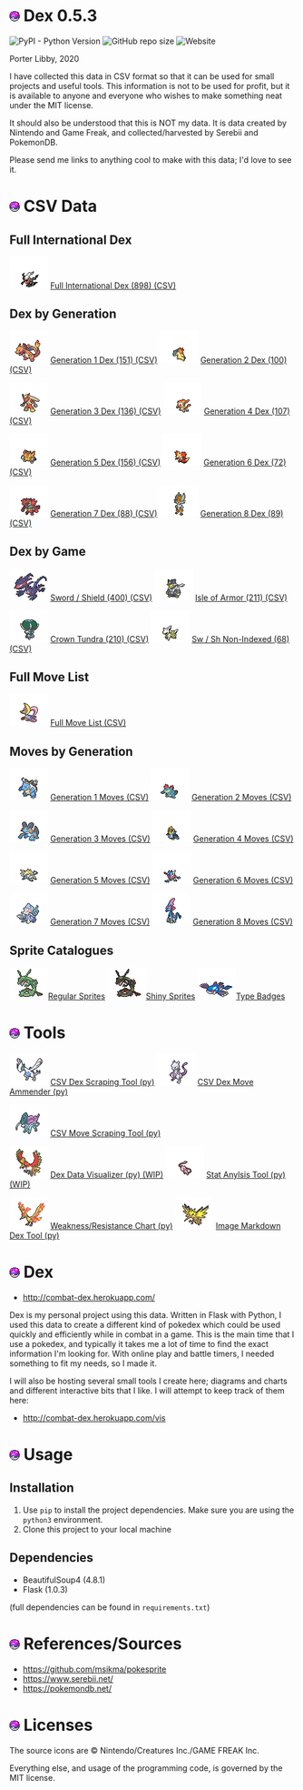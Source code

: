 # ![img](static/master.png) Dex 0.5.3
![PyPI - Python Version](https://img.shields.io/pypi/pyversions/django)
![GitHub repo size](https://img.shields.io/github/repo-size/probably-not-porter/dex)
![Website](https://img.shields.io/website?url=http%3A%2F%2Fcombat-dex.herokuapp.com%2F)

Porter Libby, 2020

I have collected this data in CSV format so that it can be used for small projects and useful tools. This information is not to be used for profit, but it is available to anyone and everyone who wishes to make something neat under the MIT license. 

It should also be understood that this is NOT my data. It is data created by Nintendo and Game Freak, and collected/harvested by Serebii and PokemonDB.

Please send me links to anything cool to make with this data; I'd love to see it.

# ![img](static/master.png) CSV Data

## Full International Dex
![img](static/regular/darkrai.png) [Full International Dex (898) (CSV)](data/all.csv)

## Dex by Generation
![img](static/regular/charizard.png) [Generation 1 Dex (151) (CSV)](data/gen1.csv)
![img](static/regular/typhlosion.png) [Generation 2 Dex (100) (CSV)](data/gen2.csv)

![img](static/regular/blaziken.png) [Generation 3 Dex (136) (CSV)](data/gen3.csv)
![img](static/regular/infernape.png) [Generation 4 Dex (107) (CSV)](data/gen4.csv)

![img](static/regular/emboar.png) [Generation 5 Dex (156) (CSV)](data/gen5.csv)
![img](static/regular/delphox.png) [Generation 6 Dex (72) (CSV)](data/gen6.csv)

![img](static/regular/incineroar.png) [Generation 7 Dex (88) (CSV)](data/gen7.csv)
![img](static/shiny/cinderace.png) [Generation 8 Dex (89) (CSV)](data/gen8.csv)

## Dex by Game
![img](static/regular/eternatus.png) [Sword / Shield (400) (CSV)](data/sword_shield.csv)
![img](static/regular/urshifu.png) [Isle of Armor (211) (CSV)](data/isle_of_armor.csv)

![img](static/regular/calyrex.png) [Crown Tundra (210) (CSV)](data/crown_tundra.csv)
![img](static/regular/arceus.png) [Sw / Sh Non-Indexed (68) (CSV)](data/sword_shield_non_indexed.csv)

## Full Move List
![img](static/regular/cresselia.png) [Full Move List (CSV)](data/all_moves.csv)

## Moves by Generation
![img](static/regular/blastoise.png) [Generation 1 Moves (CSV)](data/gen1-moves.csv)
![img](static/regular/feraligatr.png) [Generation 2 Moves (CSV)](data/gen2-moves.csv)

![img](static/regular/swampert.png) [Generation 3 Moves (CSV)](data/gen3-moves.csv)
![img](static/regular/empoleon.png) [Generation 4 Moves (CSV)](data/gen4-moves.csv)

![img](static/regular/samurott.png) [Generation 5 Moves (CSV)](data/gen5-moves.csv)
![img](static/regular/greninja.png) [Generation 6 Moves (CSV)](data/gen6-moves.csv)

![img](static/regular/primarina.png) [Generation 7 Moves (CSV)](data/gen7-moves.csv)
![img](static/shiny/inteleon.png) [Generation 8 Moves (CSV)](data/gen8-moves.csv)

## Sprite Catalogues
![img](static/regular/rayquaza.png)[Regular Sprites](data/normal_sprites.md) 
![img](static/shiny/rayquaza.png)[Shiny Sprites](data/shiny_sprites.md) 
![img](static/regular/kyogre.png)[Type Badges](data/type_badges.md) 


# ![img](static/master.png) Tools
![img](static/regular/lugia.png) [CSV Dex Scraping Tool (py)](tools/scrape_dex_csv.py)
![img](static/regular/mewtwo.png) [CSV Dex Move Ammender (py)](tools/scrape_dex_moves.py)

![img](static/regular/suicune.png) [CSV Move Scraping Tool (py)](tools/scrape_move_list.py)

![img](static/regular/ho-oh.png) [Dex Data Visualizer (py) (WIP)](tools/vis_dex_data.py)
![img](static/regular/mew.png) [Stat Anylsis Tool (py) (WIP)](tools/analysis.py)

![img](static/regular/moltres.png) [Weakness/Resistance Chart (py)](tools/wr_chart.py)
![img](static/regular/zapdos.png) [Image Markdown Dex Tool (py)](tools/gen_sprite_md.py)

# ![img](static/master.png) Dex

- http://combat-dex.herokuapp.com/

Dex is my personal project using this data. Written in Flask with Python, I used this data to create a different kind of pokedex which could be used quickly and efficiently while in combat in a game. This is the main time that I use a pokedex, and typically it takes me a lot of time to find the exact information I'm looking for. With online play and battle timers, I needed something to fit my needs, so I made it.

I will also be hosting several small tools I create here; diagrams and charts and different interactive bits that I like. I will attempt to keep track of them here:

- http://combat-dex.herokuapp.com/vis

# ![img](static/master.png) Usage
## Installation 
1. Use `pip` to install the project dependencies. Make sure you are using the `python3` environment.
2. Clone this project to your local machine


## Dependencies
- BeautifulSoup4 (4.8.1)
- Flask (1.0.3)
  
(full dependencies can be found in `requirements.txt`)


# ![img](static/master.png) References/Sources
- https://github.com/msikma/pokesprite
- https://www.serebii.net/
- https://pokemondb.net/

# ![img](static/master.png) Licenses
The source icons are © Nintendo/Creatures Inc./GAME FREAK Inc.

Everything else, and usage of the programming code, is governed by the MIT license.
